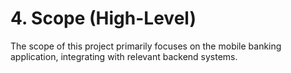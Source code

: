 # 4. Scope (High-Level)

The scope of this project primarily focuses on the mobile banking application, integrating with relevant backend systems.